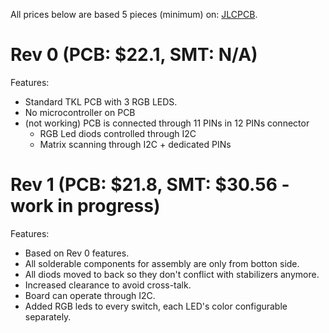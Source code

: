 All prices below are based 5 pieces (minimum) on: [JLCPCB](https://jlcpcb.com/).

# Rev 0 (PCB: $22.1, SMT: N/A)

Features:
- Standard TKL PCB with 3 RGB LEDS.
- No microcontroller on PCB
- (not working) PCB is connected through 11 PINs in 12 PINs connector
    - RGB Led diods controlled through I2C
    - Matrix scanning through I2C + dedicated PINs

# Rev 1 (PCB: $21.8, SMT: $30.56 - work in progress)

Features:
- Based on Rev 0 features.
- All solderable components for assembly are only from botton side.
- All diods moved to back so they don't conflict with stabilizers anymore.
- Increased clearance to avoid cross-talk.
- Board can operate through I2C.
- Added RGB leds to every switch, each LED's color configurable separately.